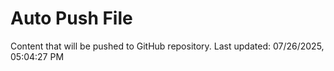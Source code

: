# Auto Push File

Content that will be pushed to GitHub repository.
Last updated: 07/26/2025, 05:04:27 PM